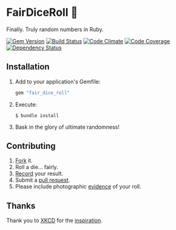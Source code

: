 # FairDiceRoll 🎲

Finally. Truly random numbers in Ruby.

[![Gem Version](https://img.shields.io/gem/v/fair_dice_roll.svg?style=flat)](http://rubygems.org/gems/fair_dice_roll)
[![Build Status](https://img.shields.io/travis/laserlemon/fair_dice_roll/master.svg?style=flat)](https://travis-ci.org/laserlemon/fair_dice_roll)
[![Code Climate](https://img.shields.io/codeclimate/github/laserlemon/fair_dice_roll.svg?style=flat)](https://codeclimate.com/github/laserlemon/fair_dice_roll)
[![Code Coverage](http://img.shields.io/codeclimate/coverage/github/laserlemon/fair_dice_roll.svg?style=flat)](https://codeclimate.com/github/laserlemon/fair_dice_roll)
[![Dependency Status](https://img.shields.io/gemnasium/laserlemon/fair_dice_roll.svg?style=flat)](https://gemnasium.com/laserlemon/fair_dice_roll)

## Installation

1. Add to your application's Gemfile:

   ```ruby
   gem "fair_dice_roll"
   ```

2. Execute:

   ```
   $ bundle install
   ```

3. Bask in the glory of ultimate randomness!

## Contributing

1. [Fork](https://github.com/laserlemon/fair_dice_roll/fork) it.
2. Roll a die… fairly.
3. [Record](https://github.com/laserlemon/fair_dice_roll/blob/master/lib/fair_dice_roll.rb#L4) your result.
4. Submit a [pull request](https://github.com/laserlemon/fair_dice_roll/pulls).
5. Please include photographic [evidence](http://imgur.com/XT16hzE) of your roll.

## Thanks

Thank you to [XKCD](http://xkcd.com) for the [inspiration](http://xkcd.com/221/).
